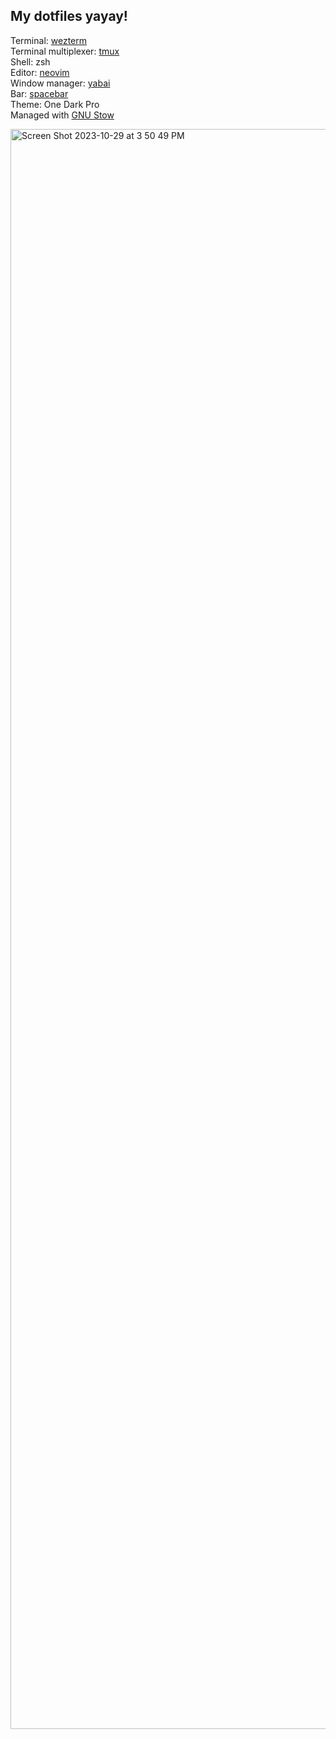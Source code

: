 ## My dotfiles yayay!

Terminal: [wezterm](https://wezfurlong.org/wezterm/)  
Terminal multiplexer: [tmux](https://github.com/tmux/tmux/wiki)    
Shell: zsh  
Editor: [neovim](https://github.com/neovim/neovim)  
Window manager: [yabai](https://github.com/koekeishiya/yabai)  
Bar: [spacebar](https://github.com/cmacrae/spacebar)  
Theme: One Dark Pro  
Managed with [GNU Stow](https://www.gnu.org/software/stow/)


<img width="2560" alt="Screen Shot 2023-10-29 at 3 50 49 PM" src="https://github.com/williamhCode/.dotfiles/assets/83525937/dc63d3ba-bf40-4cb6-976f-8770515da3b5">

